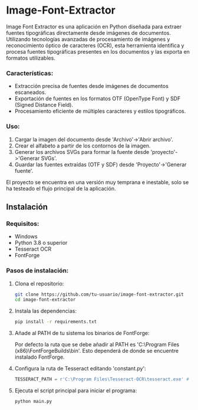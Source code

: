 # Image-Font-Extractor
Image Font Extractor es una aplicación en Python diseñada para extraer fuentes tipográficas directamente desde imágenes de documentos. Utilizando tecnologías avanzadas de procesamiento de imágenes y reconocimiento óptico de caracteres (OCR), esta herramienta identifica y procesa fuentes tipográficas presentes en los documentos y las exporta en formatos utilizables.

### Características:
- Extracción precisa de fuentes desde imágenes de documentos escaneados.
- Exportación de fuentes en los formatos OTF (OpenType Font) y SDF (Signed Distance Field).
- Procesamiento eficiente de múltiples caracteres y estilos tipográficos.
### Uso:
1. Cargar la imagen del documento desde 'Archivo'->'Abrir archivo'.
2. Crear el alfabeto a partir de los contornos de la imagen.
3. Generar los archivos SVGs para formar la fuente desde 'proyecto'->'Generar SVGs'.
4. Guardar las fuentes extraídas (OTF y SDF) desde 'Proyecto'->'Generar fuente'.

El proyecto se encuentra en una versión muy temprana e inestable, solo se ha testeado el flujo principal de la aplicación.

## Instalación

### Requisitos:
- Windows
- Python 3.8 o superior
- Tesseract OCR
- FontForge

### Pasos de instalación:

1. Clona el repositorio:
   ```bash
   git clone https://github.com/tu-usuario/image-font-extractor.git
   cd image-font-extractor
   ```
2. Instala las dependencias:
   ```bash
   pip install -r requirements.txt
   ```
3. Añade al PATH de tu sistema los binarios de FontForge:
   
   Por defecto la ruta que se debe añadir al PATH es 'C:\Program Files (x86)\FontForgeBuilds\bin'. Esto dependerá de donde se encuentre instalado FontForge.
   
5. Configura la ruta de Tesseract editando 'constant.py':
   ```python
   TESSERACT_PATH = r'C:\Program Files\Tesseract-OCR\tesseract.exe' # Ruta por defecto
   ```
6. Ejecuta el script principal para iniciar el programa:
   ```bash
   python main.py
   ```
    
